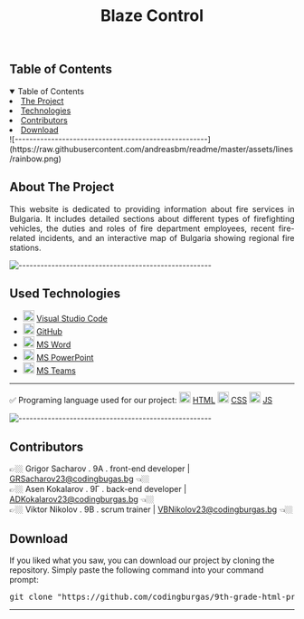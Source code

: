 <h1 align="center"> Blaze Control </h1>
<br>
<h2 id="table-of-contents">Table of Contents</h2>
<details open="open">
<summary>Table of Contents</summary>
<li><a href="#about-the-project">  The Project</a></li>
<li><a href="#used-technologies">  Technologies</a></li>
<li><a href="#contributors">   Contributors</a></li>
<li><a href="#download">    Download</a></li>
</details>
![-----------------------------------------------------](https://raw.githubusercontent.com/andreasbm/readme/master/assets/lines/rainbow.png)
<h2 id="about-the-project">About The Project</h2>
<p align="justify">
This website is dedicated to providing information about fire services in Bulgaria. 
    It includes detailed sections about different types of firefighting vehicles, 
    the duties and roles of fire department employees, 
    recent fire-related incidents, and an interactive map of Bulgaria showing regional fire stations.
</p>

![-----------------------------------------------------](https://raw.githubusercontent.com/andreasbm/readme/master/assets/lines/rainbow.png)
##  Used Technologies
- <img src="https://cdn.freebiesupply.com/logos/large/2x/visual-studio-code-logo-png-transparent.png" width="20" alt="Visual Studio Code Logo"> <a href="https://visualstudio.microsoft.com/vs/">Visual Studio Code</a>
- <img src="https://github.githubassets.com/images/modules/logos_page/GitHub-Mark.png" width="20" alt="GitHub Logo"> <a href="https://github.com/">GitHub</a>
- <img src="https://upload.wikimedia.org/wikipedia/commons/thumb/f/fd/Microsoft_Office_Word_%282019%E2%80%93present%29.svg/2203px-Microsoft_Office_Word_%282019%E2%80%93present%29.svg.png" width="20" alt="MS Word Logo"> <a href="https://en.wikipedia.org/wiki/Microsoft_Word">MS Word</a>
- <img src="https://upload.wikimedia.org/wikipedia/commons/3/3b/Microsoft_PowerPoint_Logo.png" width="20" alt="MS PowerPoint Logo"> <a href="https://bg.wikipedia.org/wiki/Microsoft_PowerPoint">MS PowerPoint</a>
- <img src="https://upload.wikimedia.org/wikipedia/commons/thumb/c/c9/Microsoft_Office_Teams_%282018%E2%80%93present%29.svg/2203px-Microsoft_Office_Teams_%282018%E2%80%93present%29.svg.png" width="20" alt="MS Teams Logo"> <a href="https://www.microsoft.com/en-us/microsoft-teams/group-chat-software">MS Teams</a>
-----------------------------------------------------------------------------------------------------------------------------------
✅ Programing language used for our project: <img src="https://cdn.freebiesupply.com/logos/large/2x/html5-logo-png-transparent.png" width="20" alt="HTML Logo"> <a href="https://cplusplus.com/">HTML</a>
<img src="https://brandslogos.com/wp-content/uploads/images/large/css3-logo.png" width="20" alt="CSS Logo"> <a href="https://cplusplus.com/">CSS</a>
<img src="https://static.vecteezy.com/system/resources/thumbnails/027/127/463/small_2x/javascript-logo-javascript-icon-transparent-free-png.png" width="20" alt="JS Logo"> <a href="https://cplusplus.com/">JS</a>

![-----------------------------------------------------](https://raw.githubusercontent.com/andreasbm/readme/master/assets/lines/rainbow.png)

 
<h2 id="contributors">Contributors</h2>

 
<p1>👉🏼 Grigor Sacharov . 9A . front-end developer | GRSacharov23@codingbugas.bg 👈🏼<p1><br>
<p2>👉🏼 Asen Kokalarov . 9Г . back-end developer | ADKokalarov23@codingburgas.bg 👈🏼<p2><br>
<p3>👉🏼 Viktor Nikolov . 9В . scrum trainer | VBNikolov23@codingburgas.bg 👈🏼<p3><br>
 
    
<h2 id="download">Download</h2>
<p>If you liked what you saw, you can download our project by cloning the repository. Simply paste the following command into your command prompt:</p>
<pre align="center">git clone "https://github.com/codingburgas/9th-grade-html-project-blazecontrol"</pre>
 
<hr>
